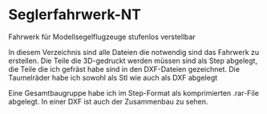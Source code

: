 # Seglerfahrwerk-NT
Fahrwerk für Modellsegelflugzeuge stufenlos verstellbar

In diesem Verzeichnis sind alle Dateien die notwendig sind das Fahrwerk zu erstellen.
Die Teile die 3D-gedruckt werden müssen sind als Step abgelegt, die Teile die ich gefräst habe sind in den DXF-Dateien gezeichnet.
Die Taumelräder habe ich sowohl als Stl wie auch als DXF abgelegt

Eine Gesamtbaugruppe habe ich im Step-Format als komprimierten .rar-File abgelegt.
In einer DXF ist auch der Zusammenbau zu sehen.
